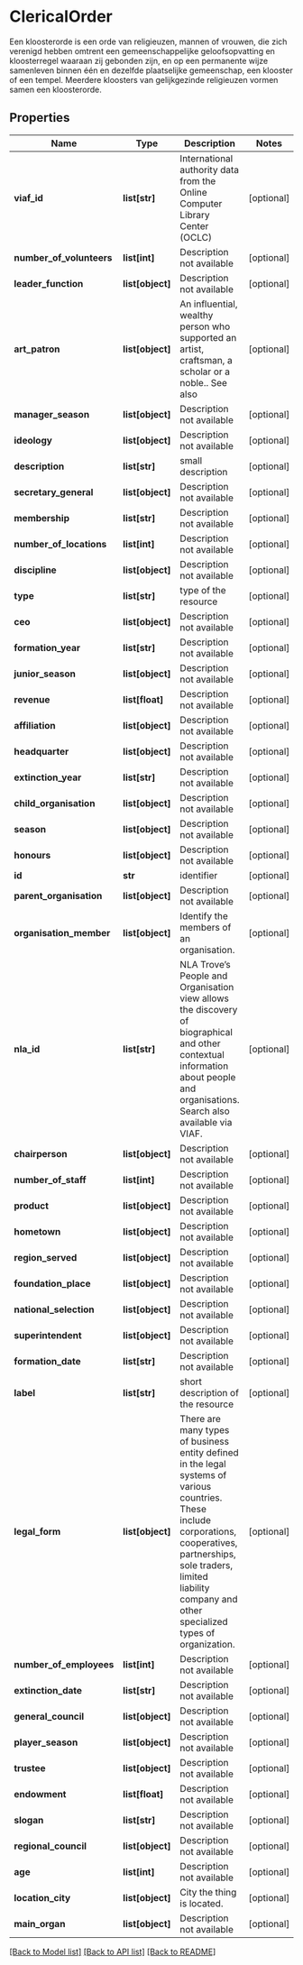 # ClericalOrder

Een kloosterorde is een orde van religieuzen, mannen of vrouwen, die zich verenigd hebben omtrent een gemeenschappelijke geloofsopvatting en kloosterregel waaraan zij gebonden zijn, en op een permanente wijze samenleven binnen één en dezelfde plaatselijke gemeenschap, een klooster of een tempel. Meerdere kloosters van gelijkgezinde religieuzen vormen samen een kloosterorde.
## Properties
Name | Type | Description | Notes
------------ | ------------- | ------------- | -------------
**viaf_id** | **list[str]** | International authority data from the Online Computer Library Center (OCLC) | [optional] 
**number_of_volunteers** | **list[int]** | Description not available | [optional] 
**leader_function** | **list[object]** | Description not available | [optional] 
**art_patron** | **list[object]** | An influential, wealthy person who supported an artist, craftsman, a scholar or a noble.. See also | [optional] 
**manager_season** | **list[object]** | Description not available | [optional] 
**ideology** | **list[object]** | Description not available | [optional] 
**description** | **list[str]** | small description | [optional] 
**secretary_general** | **list[object]** | Description not available | [optional] 
**membership** | **list[str]** | Description not available | [optional] 
**number_of_locations** | **list[int]** | Description not available | [optional] 
**discipline** | **list[object]** | Description not available | [optional] 
**type** | **list[str]** | type of the resource | [optional] 
**ceo** | **list[object]** | Description not available | [optional] 
**formation_year** | **list[str]** | Description not available | [optional] 
**junior_season** | **list[object]** | Description not available | [optional] 
**revenue** | **list[float]** | Description not available | [optional] 
**affiliation** | **list[object]** | Description not available | [optional] 
**headquarter** | **list[object]** | Description not available | [optional] 
**extinction_year** | **list[str]** | Description not available | [optional] 
**child_organisation** | **list[object]** | Description not available | [optional] 
**season** | **list[object]** | Description not available | [optional] 
**honours** | **list[object]** | Description not available | [optional] 
**id** | **str** | identifier | [optional] 
**parent_organisation** | **list[object]** | Description not available | [optional] 
**organisation_member** | **list[object]** | Identify the members of an organisation. | [optional] 
**nla_id** | **list[str]** | NLA Trove’s People and Organisation view allows the discovery of biographical and other contextual information about people and organisations. Search also available via VIAF. | [optional] 
**chairperson** | **list[object]** | Description not available | [optional] 
**number_of_staff** | **list[int]** | Description not available | [optional] 
**product** | **list[object]** | Description not available | [optional] 
**hometown** | **list[object]** | Description not available | [optional] 
**region_served** | **list[object]** | Description not available | [optional] 
**foundation_place** | **list[object]** | Description not available | [optional] 
**national_selection** | **list[object]** | Description not available | [optional] 
**superintendent** | **list[object]** | Description not available | [optional] 
**formation_date** | **list[str]** | Description not available | [optional] 
**label** | **list[str]** | short description of the resource | [optional] 
**legal_form** | **list[object]** | There are many types of business entity defined in the legal systems of various countries. These include corporations, cooperatives, partnerships, sole traders, limited liability company and other specialized types of organization. | [optional] 
**number_of_employees** | **list[int]** | Description not available | [optional] 
**extinction_date** | **list[str]** | Description not available | [optional] 
**general_council** | **list[object]** | Description not available | [optional] 
**player_season** | **list[object]** | Description not available | [optional] 
**trustee** | **list[object]** | Description not available | [optional] 
**endowment** | **list[float]** | Description not available | [optional] 
**slogan** | **list[str]** | Description not available | [optional] 
**regional_council** | **list[object]** | Description not available | [optional] 
**age** | **list[int]** | Description not available | [optional] 
**location_city** | **list[object]** | City the thing is located. | [optional] 
**main_organ** | **list[object]** | Description not available | [optional] 

[[Back to Model list]](../README.md#documentation-for-models) [[Back to API list]](../README.md#documentation-for-api-endpoints) [[Back to README]](../README.md)


